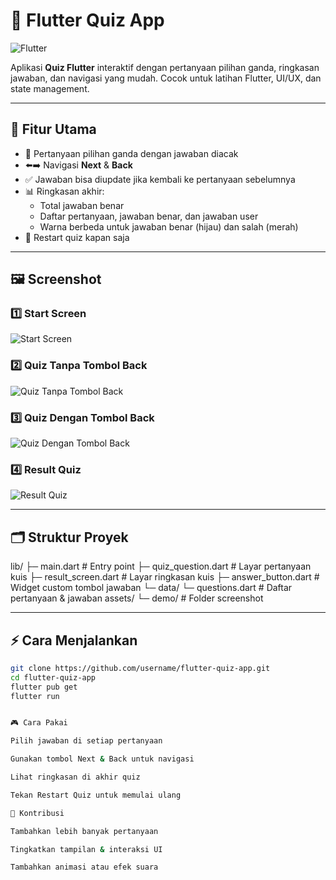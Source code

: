 # 📝 Flutter Quiz App

![Flutter](https://img.shields.io/badge/Flutter-02569B?style=for-the-badge&logo=flutter&logoColor=white)

Aplikasi **Quiz Flutter** interaktif dengan pertanyaan pilihan ganda, ringkasan jawaban, dan navigasi yang mudah. Cocok untuk latihan Flutter, UI/UX, dan state management.

---

## 🚀 Fitur Utama

- 🎯 Pertanyaan pilihan ganda dengan jawaban diacak
- ⬅️➡️ Navigasi **Next** & **Back**
- ✅ Jawaban bisa diupdate jika kembali ke pertanyaan sebelumnya
- 📊 Ringkasan akhir:
  - Total jawaban benar
  - Daftar pertanyaan, jawaban benar, dan jawaban user
  - Warna berbeda untuk jawaban benar (hijau) dan salah (merah)
- 🔄 Restart quiz kapan saja

---

## 🖼 Screenshot

### 1️⃣ Start Screen

![Start Screen](assets/demo/start_screen.png)

### 2️⃣ Quiz Tanpa Tombol Back

![Quiz Tanpa Tombol Back](assets/demo/quiz_tanpa_tombol_back.png)

### 3️⃣ Quiz Dengan Tombol Back

![Quiz Dengan Tombol Back](assets/demo/quiz_dengan_tombol_back.png)

### 4️⃣ Result Quiz

![Result Quiz](assets/demo/result_quiz.png)

---

## 🗂 Struktur Proyek

lib/
├─ main.dart # Entry point
├─ quiz_question.dart # Layar pertanyaan kuis
├─ result_screen.dart # Layar ringkasan kuis
├─ answer_button.dart # Widget custom tombol jawaban
└─ data/
└─ questions.dart # Daftar pertanyaan & jawaban
assets/
└─ demo/ # Folder screenshot

---

## ⚡ Cara Menjalankan

```bash
git clone https://github.com/username/flutter-quiz-app.git
cd flutter-quiz-app
flutter pub get
flutter run


🎮 Cara Pakai

Pilih jawaban di setiap pertanyaan

Gunakan tombol Next & Back untuk navigasi

Lihat ringkasan di akhir quiz

Tekan Restart Quiz untuk memulai ulang

🤝 Kontribusi

Tambahkan lebih banyak pertanyaan

Tingkatkan tampilan & interaksi UI

Tambahkan animasi atau efek suara

```
